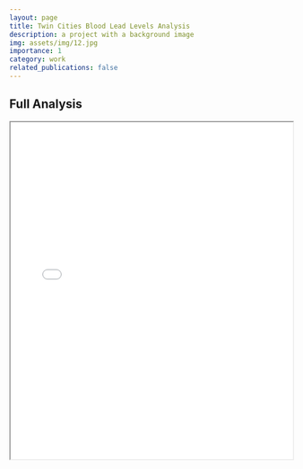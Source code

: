 ```yaml
---
layout: page
title: Twin Cities Blood Lead Levels Analysis
description: a project with a background image
img: assets/img/12.jpg
importance: 1
category: work
related_publications: false
---
```


## Full Analysis

<iframe src="/Users/nd56/Desktop/Personal Website/nickdididi.github.io/assets/pdf/CorrelatedData.pdf" width="100%" height="600px"></iframe>

